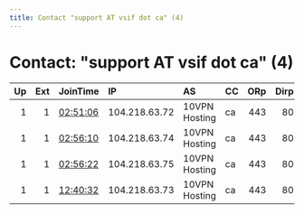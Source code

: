 ```yaml
---
title: Contact "support AT vsif dot ca" (4)
---
```


# Contact: "support AT vsif dot ca" (4)

|   Up |   Ext | JoinTime                                                                                            | IP            | AS            | CC   |   ORp |   Dirp | OS    | Version   | Nickname       |   eFamMembers |
|-----:|------:|:----------------------------------------------------------------------------------------------------|:--------------|:--------------|:-----|------:|-------:|:------|:----------|:---------------|--------------:|
|    1 |     1 | [02:51:06](https://metrics.torproject.org/rs.html#details/FB855A4E362D9DA8661A42D324AB5A06D02E3935) | 104.218.63.72 | 10VPN Hosting | ca   |   443 |     80 | Linux | 0.2.9.17  | VSIFcopernicus |             1 |
|    1 |     1 | [02:56:10](https://metrics.torproject.org/rs.html#details/AEDE403BD0B7CE114F5B3BF5D33B15C6B9001BC2) | 104.218.63.74 | 10VPN Hosting | ca   |   443 |     80 | Linux | 0.2.9.17  | VSIFsalyut4    |             1 |
|    1 |     1 | [02:56:22](https://metrics.torproject.org/rs.html#details/1F41A5EFA69442AD49635074833945523A7D2145) | 104.218.63.75 | 10VPN Hosting | ca   |   443 |     80 | Linux | 0.2.9.17  | VSIFviking1    |             1 |
|    1 |     1 | [12:40:32](https://metrics.torproject.org/rs.html#details/003D78825E0B9609EECFF5E4E0529717772E53C7) | 104.218.63.73 | 10VPN Hosting | ca   |   443 |     80 | Linux | 0.2.9.17  | VSIFskylab     |             1 |
